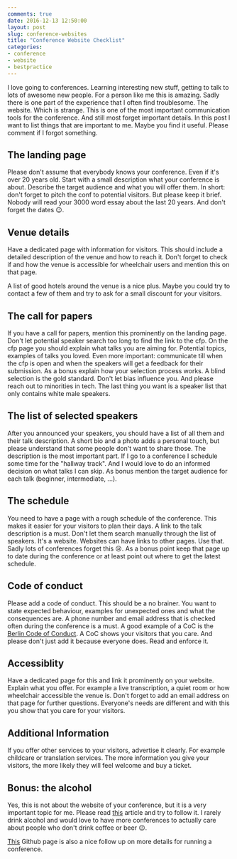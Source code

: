 ```yaml
---
comments: true
date: 2016-12-13 12:50:00
layout: post
slug: conference-websites
title: "Conference Website Checklist"
categories:
- conference
- website
- bestpractice
---
```

I love going to conferences. Learning interesting new stuff, getting to talk
to lots of awesome new people. For a person like me this is amazing. Sadly
there is one part of the experience that I often find troublesome.  The
website.  Which is strange. This is one of the most important communication
tools for the conference. And still most forget important details. In this post
I want to list things that are important to me. Maybe you find it
useful. Please comment if I forgot something.

## The landing page

Please don't assume that everybody knows your conference. Even if it's
over 20 years old. Start with a small description what your conference is
about. Describe the target audience and what you will offer them. In short:
don't forget to pitch the conf to potential visitors. But please keep it
brief. Nobody will read your 3000 word essay about the last 20 years.
And don't forget the dates :wink:.

## Venue details

Have a dedicated page with information for visitors. This should include a
detailed description of the venue and how to reach it. Don't forget to
check if and how the venue is accessible for wheelchair users and mention
this on that page.

A list of good hotels around the venue is a nice plus. Maybe you could try to
contact a few of them and try to ask for a small discount for your
visitors.

## The call for papers

If you have a call for papers, mention this prominently on the landing page.
Don't let potential speaker search too long to find the link to the cfp.
On the cfp page you should explain what talks you are aiming for. Potential
topics, examples of talks you loved. Even more important: communicate till when
the cfp is open and when the speakers will get a feedback for their submission.
As a bonus explain how your selection process works. A blind selection is the
gold standard. Don't let bias influence you.  And please reach out to
minorities in tech. The last thing you want is a speaker list that only
contains white male speakers.

## The list of selected speakers

After you announced your speakers, you should have a list of all them and
their talk description. A short bio and a photo adds a personal touch, but
please understand that some people don't want to share those. The
description is the most important part. If I go to a conference I schedule
some time for the "hallway track". And I would love to do an informed decision
on what talks I can skip. As bonus mention the target audience for each talk
(beginner, intermediate, ...).

## The schedule

You need to have a page with a rough schedule of the conference. This makes it
easier for your visitors to plan their days. A link to the talk description is
a must. Don't let them search manually through the list of speakers.
It's a website. Websites can have links to other pages. Use that. Sadly lots of
conferences forget this :cry:. As a bonus point keep that page up to date
during the conference or at least point out where to get the latest schedule.

## Code of conduct

Please add a code of conduct. This should be a no brainer. You want to state
expected behaviour, examples for unexpected ones and what the consequences
are. A phone number and email address that is checked often during the
conference is a must. A good example of a CoC is the [Berlin Code
of Conduct](http://berlincodeofconduct.org/). A CoC shows your visitors that
you care. And please don't just add it because everyone does. Read and
enforce it.

## Accessiblity

Have a dedicated page for this and link it prominently on your website. Explain
what you offer. For example a live transcription, a quiet room or how
wheelchair accessible the venue is. Don't forget to add an email address on
that page for further questions. Everyone's needs are different and with this
you show that you care for your visitors.

## Additional Information

If you offer other services to your visitors, advertise it clearly. For example
childcare or translation services. The more information you give your visitors,
the more likely they will feel welcome and buy a ticket.

## Bonus: the alcohol

Yes, this is not about the website of your conference, but it is a very
important topic for me. Please read [this](https://modelviewculture.com/pieces/alcohol-and-inclusivity-planning-tech-events-with-non-alcoholic-options)
article and try to follow it. I rarely drink alcohol and would love to have
more conferences to actually care about people who don't drink coffee or beer
:wink:.

[This](https://github.com/erikr/lessobviouschecklist) Github page is also a nice
follow up on more details for running a conference.
